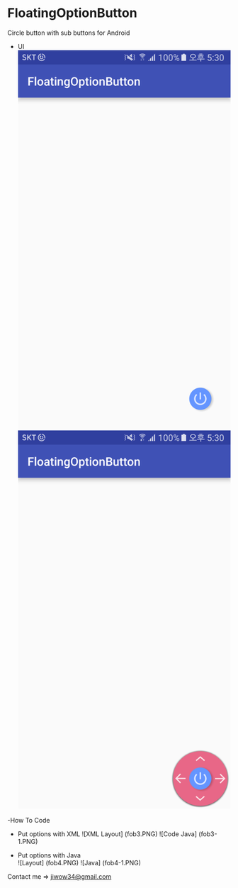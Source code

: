 # FloatingOptionButton
Circle button with sub buttons for Android

- UI
![Not Open](fob.png)
![Open](fob2.png)

-How To Code
  - Put options with XML
![XML Layout] (fob3.PNG)
![Code Java] (fob3-1.PNG)

- Put options with Java<br>
![Layout] (fob4.PNG)
![Java] (fob4-1.PNG)

Contact me => jiwow34@gmail.com
